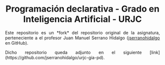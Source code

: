 <h1 align="center">Programación declarativa - Grado en Inteligencia Artificial - URJC</h1>

<p align="justify">Este repositorio es un *fork* del repositorio original de la asignatura, perteneciente a el profesor Juan Manuel Serrano Hidalgo (<ins>jserranohidalgo</ins> en GitHub).</p>

<p align="justify">Dicho repositorio queda adjunto en el siguiente [link](https://github.com/jserranohidalgo/urjc-gia-pd).</p>